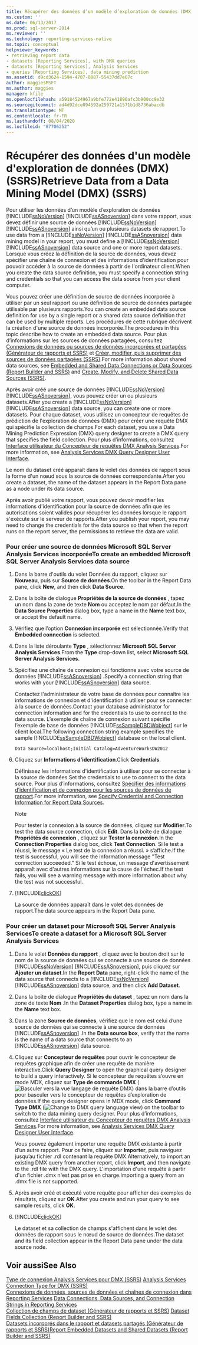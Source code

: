 ```yaml
---
title: Récupérer des données d’un modèle d’exploration de données (DMX) (SSRS) | Microsoft Docs
ms.custom: ''
ms.date: 06/13/2017
ms.prod: sql-server-2014
ms.reviewer: ''
ms.technology: reporting-services-native
ms.topic: conceptual
helpviewer_keywords:
- retrieving report data
- datasets [Reporting Services], with DMX queries
- datasets [Reporting Services], Analysis Services
- queries [Reporting Services], data mining prediction
ms.assetid: d9cd3624-1594-4707-8887-55437dd7e07c
author: maggiesMSFT
ms.author: maggies
manager: kfile
ms.openlocfilehash: a59184524967a9bfe772e41890afc3b900cc9e32
ms.sourcegitcommit: ad4d92dce894592a259721a1571b1d8736abacdb
ms.translationtype: MT
ms.contentlocale: fr-FR
ms.lasthandoff: 08/04/2020
ms.locfileid: "87706252"
---
```

# <a name="retrieve-data-from-a-data-mining-model-dmx-ssrs"></a><span data-ttu-id="9a2c1-102">Récupérer des données d'un modèle d'exploration de données (DMX) (SSRS)</span><span class="sxs-lookup"><span data-stu-id="9a2c1-102">Retrieve Data from a Data Mining Model (DMX) (SSRS)</span></span>
  <span data-ttu-id="9a2c1-103">Pour utiliser les données d’un modèle d’exploration de données [!INCLUDE[ssNoVersion](../../../includes/ssnoversion-md.md)] [!INCLUDE[ssASnoversion](../../../includes/ssasnoversion-md.md)] dans votre rapport, vous devez définir une source de données [!INCLUDE[ssNoVersion](../../../includes/ssnoversion-md.md)] [!INCLUDE[ssASnoversion](../../../includes/ssasnoversion-md.md)] ainsi qu’un ou plusieurs datasets de rapport.</span><span class="sxs-lookup"><span data-stu-id="9a2c1-103">To use data from a [!INCLUDE[ssNoVersion](../../../includes/ssnoversion-md.md)] [!INCLUDE[ssASnoversion](../../../includes/ssasnoversion-md.md)] data mining model in your report, you must define a [!INCLUDE[ssNoVersion](../../../includes/ssnoversion-md.md)] [!INCLUDE[ssASnoversion](../../../includes/ssasnoversion-md.md)] data source and one or more report datasets.</span></span> <span data-ttu-id="9a2c1-104">Lorsque vous créez la définition de la source de données, vous devez spécifier une chaîne de connexion et des informations d'identification pour pouvoir accéder à la source de données à partir de l'ordinateur client.</span><span class="sxs-lookup"><span data-stu-id="9a2c1-104">When you create the data source definition, you must specify a connection string and credentials so that you can access the data source from your client computer.</span></span>  
  
 <span data-ttu-id="9a2c1-105">Vous pouvez créer une définition de source de données incorporée à utiliser par un seul rapport ou une définition de source de données partagée utilisable par plusieurs rapports.</span><span class="sxs-lookup"><span data-stu-id="9a2c1-105">You can create an embedded data source definition for use by a single report or a shared data source definition that can be used by multiple reports.</span></span> <span data-ttu-id="9a2c1-106">Les procédures de cette rubrique décrivent la création d'une source de données incorporée.</span><span class="sxs-lookup"><span data-stu-id="9a2c1-106">The procedures in this topic describe how to create an embedded data source.</span></span> <span data-ttu-id="9a2c1-107">Pour plus d’informations sur les sources de données partagées, consultez [Connexions de données ou sources de données incorporées et partagées &#40;Générateur de rapports et SSRS&#41;](../embedded-and-shared-data-connections-or-data-sources-report-builder-and-ssrs.md) et [Créer, modifier, puis supprimer des sources de données partagées &#40;SSRS&#41;](create-modify-and-delete-shared-data-sources-ssrs.md).</span><span class="sxs-lookup"><span data-stu-id="9a2c1-107">For more information about shared data sources, see [Embedded and Shared Data Connections or Data Sources &#40;Report Builder and SSRS&#41;](../embedded-and-shared-data-connections-or-data-sources-report-builder-and-ssrs.md) and [Create, Modify, and Delete Shared Data Sources &#40;SSRS&#41;](create-modify-and-delete-shared-data-sources-ssrs.md).</span></span>  
  
 <span data-ttu-id="9a2c1-108">Après avoir créé une source de données [!INCLUDE[ssNoVersion](../../../includes/ssnoversion-md.md)] [!INCLUDE[ssASnoversion](../../../includes/ssasnoversion-md.md)], vous pouvez créer un ou plusieurs datasets.</span><span class="sxs-lookup"><span data-stu-id="9a2c1-108">After you create a [!INCLUDE[ssNoVersion](../../../includes/ssnoversion-md.md)] [!INCLUDE[ssASnoversion](../../../includes/ssasnoversion-md.md)] data source, you can create one or more datasets.</span></span> <span data-ttu-id="9a2c1-109">Pour chaque dataset, vous utilisez un concepteur de requêtes de prédiction de l'exploration de données (DMX) pour créer une requête DMX qui spécifie la collection de champs.</span><span class="sxs-lookup"><span data-stu-id="9a2c1-109">For each dataset, you use a Data Mining Prediction Expression (DMX) query designer to create a DMX query that specifies the field collection.</span></span> <span data-ttu-id="9a2c1-110">Pour plus d’informations, consultez [Interface utilisateur du Concepteur de requêtes DMX Analysis Services](analysis-services-dmx-query-designer-user-interface.md).</span><span class="sxs-lookup"><span data-stu-id="9a2c1-110">For more information, see [Analysis Services DMX Query Designer User Interface](analysis-services-dmx-query-designer-user-interface.md).</span></span>  
  
 <span data-ttu-id="9a2c1-111">Le nom du dataset créé apparaît dans le volet des données de rapport sous la forme d'un nœud sous la source de données correspondante.</span><span class="sxs-lookup"><span data-stu-id="9a2c1-111">After you create a dataset, the name of the dataset appears in the Report Data pane as a node under its data source.</span></span>  
  
 <span data-ttu-id="9a2c1-112">Après avoir publié votre rapport, vous pouvez devoir modifier les informations d'identification pour la source de données afin que les autorisations soient valides pour récupérer les données lorsque le rapport s'exécute sur le serveur de rapports.</span><span class="sxs-lookup"><span data-stu-id="9a2c1-112">After you publish your report, you may need to change the credentials for the data source so that when the report runs on the report server, the permissions to retrieve the data are valid.</span></span>  
  
### <a name="to-create-an-embedded-microsoft-sql-server-analysis-services-data-source"></a><span data-ttu-id="9a2c1-113">Pour créer une source de données Microsoft SQL Server Analysis Services incorporée</span><span class="sxs-lookup"><span data-stu-id="9a2c1-113">To create an embedded Microsoft SQL Server Analysis Services data source</span></span>  
  
1.  <span data-ttu-id="9a2c1-114">Dans la barre d'outils du volet Données du rapport, cliquez sur **Nouveau**, puis sur **Source de données**.</span><span class="sxs-lookup"><span data-stu-id="9a2c1-114">On the toolbar in the Report Data pane, click **New**, and then click **Data Source**.</span></span>  
  
2.  <span data-ttu-id="9a2c1-115">Dans la boîte de dialogue **Propriétés de la source de données** , tapez un nom dans la zone de texte **Nom** ou acceptez le nom par défaut.</span><span class="sxs-lookup"><span data-stu-id="9a2c1-115">In the **Data Source Properties** dialog box, type a name in the **Name** text box, or accept the default name.</span></span>  
  
3.  <span data-ttu-id="9a2c1-116">Vérifiez que l’option **Connexion incorporée** est sélectionnée.</span><span class="sxs-lookup"><span data-stu-id="9a2c1-116">Verify that **Embedded connection** is selected.</span></span>  
  
4.  <span data-ttu-id="9a2c1-117">Dans la liste déroulante **Type** , sélectionnez **Microsoft SQL Server Analysis Services**.</span><span class="sxs-lookup"><span data-stu-id="9a2c1-117">From the **Type** drop-down list, select **Microsoft SQL Server Analysis Services**.</span></span>  
  
5.  <span data-ttu-id="9a2c1-118">Spécifiez une chaîne de connexion qui fonctionne avec votre source de données [!INCLUDE[ssASnoversion](../../../includes/ssasnoversion-md.md)] .</span><span class="sxs-lookup"><span data-stu-id="9a2c1-118">Specify a connection string that works with your [!INCLUDE[ssASnoversion](../../../includes/ssasnoversion-md.md)] data source.</span></span>  
  
     <span data-ttu-id="9a2c1-119">Contactez l'administrateur de votre base de données pour connaître les informations de connexion et d'identification à utiliser pour se connecter à la source de données.</span><span class="sxs-lookup"><span data-stu-id="9a2c1-119">Contact your database administrator for connection information and for the credentials to use to connect to the data source.</span></span> <span data-ttu-id="9a2c1-120">L’exemple de chaîne de connexion suivant spécifie l’exemple de base de données [!INCLUDE[ssSampleDBDWobject](../../includes/sssampledbdwobject-md.md)] sur le client local.</span><span class="sxs-lookup"><span data-stu-id="9a2c1-120">The following connection string example specifies the sample [!INCLUDE[ssSampleDBDWobject](../../includes/sssampledbdwobject-md.md)] database on the local client.</span></span>  
  
    ```  
    Data Source=localhost;Initial Catalog=AdventureWorksDW2012  
    ```  
  
6.  <span data-ttu-id="9a2c1-121">Cliquez sur **Informations d'identification**.</span><span class="sxs-lookup"><span data-stu-id="9a2c1-121">Click **Credentials**.</span></span>  
  
     <span data-ttu-id="9a2c1-122">Définissez les informations d'identification à utiliser pour se connecter à la source de données.</span><span class="sxs-lookup"><span data-stu-id="9a2c1-122">Set the credentials to use to connect to the data source.</span></span> <span data-ttu-id="9a2c1-123">Pour plus d’informations, consultez [Spécifier des informations d’identification et de connexion pour les sources de données de rapport](../../integration-services/connection-manager/data-sources.md).</span><span class="sxs-lookup"><span data-stu-id="9a2c1-123">For more information, see [Specify Credential and Connection Information for Report Data Sources](../../integration-services/connection-manager/data-sources.md).</span></span>  
  
    > [!NOTE]  
    >  <span data-ttu-id="9a2c1-124">Pour tester la connexion à la source de données, cliquez sur **Modifier**.</span><span class="sxs-lookup"><span data-stu-id="9a2c1-124">To test the data source connection, click **Edit**.</span></span> <span data-ttu-id="9a2c1-125">Dans la boîte de dialogue **Propriétés de connexion** , cliquez sur **Tester la connexion**.</span><span class="sxs-lookup"><span data-stu-id="9a2c1-125">In the **Connection Properties** dialog box, click **Test Connection**.</span></span> <span data-ttu-id="9a2c1-126">Si le test a réussi, le message « Le test de la connexion a réussi. » s’affiche.</span><span class="sxs-lookup"><span data-stu-id="9a2c1-126">If the test is successful, you will see the information message "Test connection succeeded."</span></span> <span data-ttu-id="9a2c1-127">Si le test échoue, un message d'avertissement apparaît avec d'autres informations sur la cause de l'échec.</span><span class="sxs-lookup"><span data-stu-id="9a2c1-127">If the test fails, you will see a warning message with more information about why the test was not successful.</span></span>  
  
7.  [!INCLUDE[clickOK](../../../includes/clickok-md.md)]  
  
     <span data-ttu-id="9a2c1-128">La source de données apparaît dans le volet des données de rapport.</span><span class="sxs-lookup"><span data-stu-id="9a2c1-128">The data source appears in the Report Data pane.</span></span>  
  
### <a name="to-create-a-dataset-for-a-microsoft-sql-server-analysis-services"></a><span data-ttu-id="9a2c1-129">Pour créer un dataset pour Microsoft SQL Server Analysis Services</span><span class="sxs-lookup"><span data-stu-id="9a2c1-129">To create a dataset for a Microsoft SQL Server Analysis Services</span></span>  
  
1.  <span data-ttu-id="9a2c1-130">Dans le volet **Données du rapport** , cliquez avec le bouton droit sur le nom de la source de données qui se connecte à une source de données [!INCLUDE[ssNoVersion](../../../includes/ssnoversion-md.md)] [!INCLUDE[ssASnoversion](../../../includes/ssasnoversion-md.md)], puis cliquez sur **Ajouter un dataset**.</span><span class="sxs-lookup"><span data-stu-id="9a2c1-130">In the **Report Data** pane, right-click the name of the data source that connects to a [!INCLUDE[ssNoVersion](../../../includes/ssnoversion-md.md)] [!INCLUDE[ssASnoversion](../../../includes/ssasnoversion-md.md)] data source, and then click **Add Dataset**.</span></span>  
  
2.  <span data-ttu-id="9a2c1-131">Dans la boîte de dialogue **Propriétés du dataset** , tapez un nom dans la zone de texte **Nom** .</span><span class="sxs-lookup"><span data-stu-id="9a2c1-131">In the **Dataset Properties** dialog box, type a name in the **Name** text box.</span></span>  
  
3.  <span data-ttu-id="9a2c1-132">Dans la zone **Source de données**, vérifiez que le nom est celui d’une source de données qui se connecte à une source de données [!INCLUDE[ssASnoversion](../../../includes/ssasnoversion-md.md)] .</span><span class="sxs-lookup"><span data-stu-id="9a2c1-132">In the **Data source box**, verify that the name is the name of a data source that connects to an [!INCLUDE[ssASnoversion](../../../includes/ssasnoversion-md.md)] data source.</span></span>  
  
4.  <span data-ttu-id="9a2c1-133">Cliquez sur **Concepteur de requêtes** pour ouvrir le concepteur de requêtes graphique afin de créer une requête de manière interactive.</span><span class="sxs-lookup"><span data-stu-id="9a2c1-133">Click **Query Designer** to open the graphical query designer to build a query interactively.</span></span> <span data-ttu-id="9a2c1-134">Si le concepteur de requêtes s’ouvre en mode MDX, cliquez sur **Type de commande DMX** (![Basculer vers la vue langage de requête DMX](../media/rsqdicon-commandtypedmx.gif "Basculer vers l'affichage de langage de requête DMX")) dans la barre d’outils pour basculer vers le concepteur de requêtes d’exploration de données.</span><span class="sxs-lookup"><span data-stu-id="9a2c1-134">If the query designer opens in MDX mode, click **Command Type DMX** (![Change to DMX query language view](../media/rsqdicon-commandtypedmx.gif "Change to DMX query language view")) on the toolbar to switch to the data mining query designer.</span></span> <span data-ttu-id="9a2c1-135">Pour plus d’informations, consultez [Interface utilisateur du Concepteur de requêtes DMX Analysis Services](analysis-services-dmx-query-designer-user-interface.md).</span><span class="sxs-lookup"><span data-stu-id="9a2c1-135">For more information, see [Analysis Services DMX Query Designer User Interface](analysis-services-dmx-query-designer-user-interface.md).</span></span>  
  
     <span data-ttu-id="9a2c1-136">Vous pouvez également importer une requête DMX existante à partir d’un autre rapport. Pour ce faire, cliquez sur **Importer**, puis naviguez jusqu’au fichier .rdl contenant la requête DMX.</span><span class="sxs-lookup"><span data-stu-id="9a2c1-136">Alternatively, to import an existing DMX query from another report, click **Import**, and then navigate to the .rdl file with the DMX query.</span></span> <span data-ttu-id="9a2c1-137">L'importation d'une requête à partir d'un fichier .dmx n'est pas prise en charge.</span><span class="sxs-lookup"><span data-stu-id="9a2c1-137">Importing a query from an .dmx file is not supported.</span></span>  
  
5.  <span data-ttu-id="9a2c1-138">Après avoir créé et exécuté votre requête pour afficher des exemples de résultats, cliquez sur **OK**.</span><span class="sxs-lookup"><span data-stu-id="9a2c1-138">After you create and run your query to see sample results, click **OK**.</span></span>  
  
6.  [!INCLUDE[clickOK](../../../includes/clickok-md.md)]  
  
     <span data-ttu-id="9a2c1-139">Le dataset et sa collection de champs s'affichent dans le volet des données de rapport sous le nœud de source de données.</span><span class="sxs-lookup"><span data-stu-id="9a2c1-139">The dataset and its field collection appear in the Report Data pane under the data source node.</span></span>  
  
## <a name="see-also"></a><span data-ttu-id="9a2c1-140">Voir aussi</span><span class="sxs-lookup"><span data-stu-id="9a2c1-140">See Also</span></span>  
 <span data-ttu-id="9a2c1-141">[Type de connexion Analysis Services pour DMX &#40;SSRS&#41;](analysis-services-connection-type-for-dmx-ssrs.md) </span><span class="sxs-lookup"><span data-stu-id="9a2c1-141">[Analysis Services Connection Type for DMX &#40;SSRS&#41;](analysis-services-connection-type-for-dmx-ssrs.md) </span></span>  
 <span data-ttu-id="9a2c1-142">[Connexions de données, sources de données et chaînes de connexion dans Reporting Services](../data-connections-data-sources-and-connection-strings-in-reporting-services.md) </span><span class="sxs-lookup"><span data-stu-id="9a2c1-142">[Data Connections, Data Sources, and Connection Strings in Reporting Services](../data-connections-data-sources-and-connection-strings-in-reporting-services.md) </span></span>  
 <span data-ttu-id="9a2c1-143">[Collection de champs de dataset &#40;Générateur de rapports et SSRS&#41;](dataset-fields-collection-report-builder-and-ssrs.md) </span><span class="sxs-lookup"><span data-stu-id="9a2c1-143">[Dataset Fields Collection &#40;Report Builder and SSRS&#41;](dataset-fields-collection-report-builder-and-ssrs.md) </span></span>  
 [<span data-ttu-id="9a2c1-144">Datasets incorporés dans le rapport et datasets partagés &#40;Générateur de rapports et SSRS&#41;</span><span class="sxs-lookup"><span data-stu-id="9a2c1-144">Report Embedded Datasets and Shared Datasets &#40;Report Builder and SSRS&#41;</span></span>](report-embedded-datasets-and-shared-datasets-report-builder-and-ssrs.md)  
  
  
